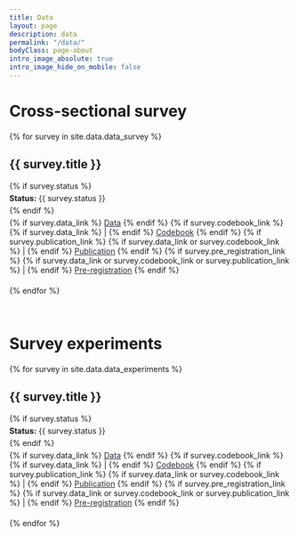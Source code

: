 ```yaml
---
title: Data
layout: page
description: data
permalink: "/data/"
bodyClass: page-about
intro_image_absolute: true
intro_image_hide_on_mobile: false
---
```


# Cross-sectional survey

<div class="surveys">
  {% for survey in site.data.data_survey %}
    <div class="survey">
      <h2>{{ survey.title }}</h2>
      {% if survey.status %}
        <p><strong>Status:</strong> {{ survey.status }}</p>
      {% endif %}
      <p>
        {% if survey.data_link %}
          <a href="{{ survey.data_link }}">Data</a>
        {% endif %}
        {% if survey.codebook_link %}
          {% if survey.data_link %}
            |
          {% endif %}
          <a href="{{ survey.codebook_link }}">Codebook</a>
        {% endif %}
        {% if survey.publication_link %}
          {% if survey.data_link or survey.codebook_link %}
            |
          {% endif %}
          <a href="{{ survey.publication_link }}">Publication</a>
        {% endif %}
        {% if survey.pre_registration_link %}
          {% if survey.data_link or survey.codebook_link or survey.publication_link %}
            |
          {% endif %}
          <a href="{{ survey.pre_registration_link }}">Pre-registration</a>
        {% endif %}
      </p>
    </div>
  {% endfor %}
</div>

<style>
  .surveys {
    margin-top: 20px;
  }
  .survey {
    margin-bottom: 20px;
  }
  .survey h2 {
    font-size: 1.5em;
  }
  .survey p {
    margin: 5px 0;
  }
  .survey a {
    text-decoration: none;
    color: #2a2939;
    text-decoration: underline;
  }
  .survey a:hover {
    text-decoration: underline;
  }
  .section-title {
    margin-top: 70px; /* Adjust the space above the section title as needed */
  }
</style>


<div class="section-title"></div>


# Survey experiments


<div class="surveys">
  {% for survey in site.data.data_experiments %}
    <div class="survey">
      <h2>{{ survey.title }}</h2>
      {% if survey.status %}
        <p><strong>Status:</strong> {{ survey.status }}</p>
      {% endif %}
      <p>
        {% if survey.data_link %}
          <a href="{{ survey.data_link }}">Data</a>
        {% endif %}
        {% if survey.codebook_link %}
          {% if survey.data_link %}
            |
          {% endif %}
          <a href="{{ survey.codebook_link }}">Codebook</a>
        {% endif %}
        {% if survey.publication_link %}
          {% if survey.data_link or survey.codebook_link %}
            |
          {% endif %}
          <a href="{{ survey.publication_link }}">Publication</a>
        {% endif %}
        {% if survey.pre_registration_link %}
          {% if survey.data_link or survey.codebook_link or survey.publication_link %}
            |
          {% endif %}
          <a href="{{ survey.pre_registration_link }}">Pre-registration</a>
        {% endif %}
      </p>
    </div>
  {% endfor %}
</div>
